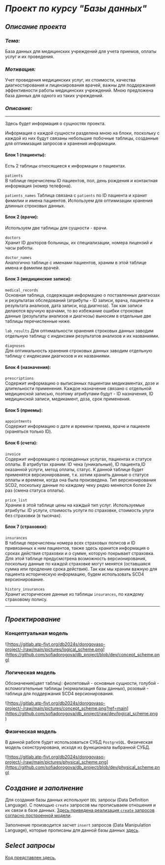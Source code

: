 # **_Проект по курсу "Базы данных"_**

## _Описание проекта_

### _Тема:_ 

База данных для медицинских учреждений для учета приемов, оплаты услуг и их проведения.

### _Мотивация:_

Учет проведения медицинских услуг, их стоимости, качества диагностирования и лицензирования врачей, важны для поддержания эффективности работы медицинских учреждений. Мною предложена база данных для одного из таких учреждений. 

### _Описание:_
---
 
Здесь будет информация о сущностях проекта.

Информация о каждой сущности разделена мною на блоки, поскольку с каждой из них будут связаны небольшие побочные таблицы, созданные для оптимизация запросов и хранения информации.


#### Блок 1 (пациенты): 

Есть 2 таблицы относящиеся к информации о пациентах. 

`patients`  
В таблице перечислены ID пациентов, пол, день рождения и контактная информация (номер телефона).  

`patients_names` 
Таблица связана с `patients` по ID пациента и хранит фимилии и имена пациентов. Используем для оптимизации хранения длинных строковых данных.

#### Блок 2 (врачи):

Используем две таблицы для сущности - врачи.

`doctors`  
Хранит ID докторов больницы, их специализации, номера лицензий и часы работы. 

`doctor_names`  
Аналогично таблице с именами пациентов, храним в этой таблице имена и фамилии врачей. 

#### Блок 3 (медицинские записи):

`medical_records`  
Основная таблица, содержащая информацию о поставленных диагнозах и результатах обследований (атрибуты - ID записи, врача, пациента и результата анализов, дата записи, код диагноза). Так как записи делаются вручную врачами, то во избежание ошибки строковые данные (результаты анализов и диагнозы) выносим в отдельные две таблицы перечисленные ниже.

`lab_results`
Для оптимальности хранения строковых данных заводим отдельную таблицу с индексами результатов анализов и их названиями.

`diagnoses`    
Для оптимальность хранения строковых данных заводим отдельную таблицу с индексами диагнозов и их названиями.


#### Блок 4 (назначения):

`prescriptions`  
Содержит информацию о выписанных пациентам медикаментах, дозе и длительности применения. Каждое назначение связано с отдельной медицинской записью, поэтому атрибутами будут - ID назначения, ID медицинской записи, медикамент, доза, срок применения.


#### Блок 5 (приемы):

`appointments`  
Содержит информацию о дате и времени приема, враче и пациенте (храняться только ID).

#### Блок 6 (счета):

`invoice`  
Содержит информацию о проведенных услугах, пациентах и статусе оплаты. В атрибутах храним: ID чека (уникальные), ID пациента,ID оказанной услуги, метод оплаты, статус. К данной таблице будет применятся версионирование, т.к. хотим хранить данные о статусе оплаты и времени, когда она была произведена. Тип версионирования SCD2, поскольку данные по каждому чеку редко меняются более 2х раз (смена статуса оплаты).

`price_list`  
Храним в этой таблице цены на каждый тип услуг. Используемые атрибуты: ID услуги, стоимость услуги по страховке, стоимость улуги без страховки (в тысячах).

#### Блок 7 (страховки):

`insurances`  
В таблице перечислены номера всех страховых полисов и ID привязанных к ним пациентов, также здесь хранится информация о сроках действия страховки и о сумме, которую покрывает страховка. Для этой таблице предусмотрена возможность версионирования, поскольку данные по каждой страховке могут менятся (оставшаяся сумма или продление срока действия). Так как мы храним важную для пациента историческую информацию, будем использовать SCD4 версионирование. 

`history_insurances`  
Хранит исторические данные из таблицы `insurances`, по каждому страховому полису. 


---

## _Проектирование_ 
### Концептуальная модель

![https://gitlab.atp-fivt.org/db2024s/dorogovaso-project/-/raw/main/pictures/logical_scheme.png](https://github.com/sofiadorogova/db_project/blob/dev/concept_scheme.png)


### Логическая модель

Обозначения(цвет таблиц): фиолетовый - основные сущности, голубой - вспомогательные таблицы (нормализация базы данных), розовый - таблица для поддержания SCD4 версионирования.

![https://gitlab.atp-fivt.org/db2024s/dorogovaso-project/-/raw/main/pictures/concept_scheme.png?ref=main](https://github.com/sofiadorogova/db_project/raw/dev/logical_scheme.png
)

### Физическая модель

В данной работе будет использоваться СУБД `PostgreSQL`. Физическая модель сконструирована, исходя из функционала выбранной СУБД. 

![https://gitlab.atp-fivt.org/db2024s/dorogovaso-project/-/raw/main/pictures/physical_scheme.png](https://github.com/sofiadorogova/db_project/blob/dev/physical_scheme.png)


## _Создание и заполнение_ 

Для создания базы данных используют `DDL` запросы (Data Definition Language). С помощью `create` запросов мы прописываем отношения и их связи в базе данных. [Здесь приведена реализация `create` запросов согласно построенной модели](https://gitlab.atp-fivt.org/db2024s/dorogovaso-project/-/raw/main/scripts/create.sql).

Заполнение производится засчет `insert` запросов (Data Manipulation Language), которые прописаны для данной базы данных [здесь](https://gitlab.atp-fivt.org/db2024s/dorogovaso-project/-/raw/main/scripts/insertions.sql?ref_type=heads).

## _Select запросы_

[Код представлен здесь.](https://gitlab.atp-fivt.org/db2024s/dorogovaso-project/-/raw/main/scripts/select.sql?ref_type=heads)



